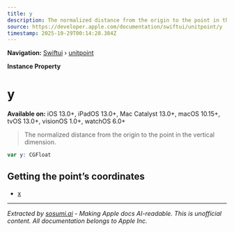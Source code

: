 ```yaml
---
title: y
description: The normalized distance from the origin to the point in the vertical dimension.
source: https://developer.apple.com/documentation/swiftui/unitpoint/y
timestamp: 2025-10-29T00:14:28.384Z
---
```


**Navigation:** [Swiftui](/documentation/swiftui) › [unitpoint](/documentation/swiftui/unitpoint)

**Instance Property**

# y

**Available on:** iOS 13.0+, iPadOS 13.0+, Mac Catalyst 13.0+, macOS 10.15+, tvOS 13.0+, visionOS 1.0+, watchOS 6.0+

> The normalized distance from the origin to the point in the vertical dimension.

```swift
var y: CGFloat
```

## Getting the point’s coordinates

- [x](/documentation/swiftui/unitpoint/x)

---

*Extracted by [sosumi.ai](https://sosumi.ai) - Making Apple docs AI-readable.*
*This is unofficial content. All documentation belongs to Apple Inc.*
